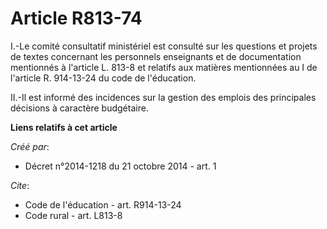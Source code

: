 # Article R813-74

I.-Le comité consultatif ministériel est consulté sur les questions et projets de textes concernant les personnels
enseignants et de documentation mentionnés à l'article L. 813-8 et relatifs aux matières mentionnées au I de l'article R.
914-13-24 du code de l'éducation. 

II.-Il est informé des incidences sur la gestion des emplois des principales décisions à caractère budgétaire.

**Liens relatifs à cet article**

_Créé par_:

  - Décret n°2014-1218 du 21 octobre 2014 - art. 1

_Cite_:

  - Code de l'éducation - art. R914-13-24
  - Code rural - art. L813-8
